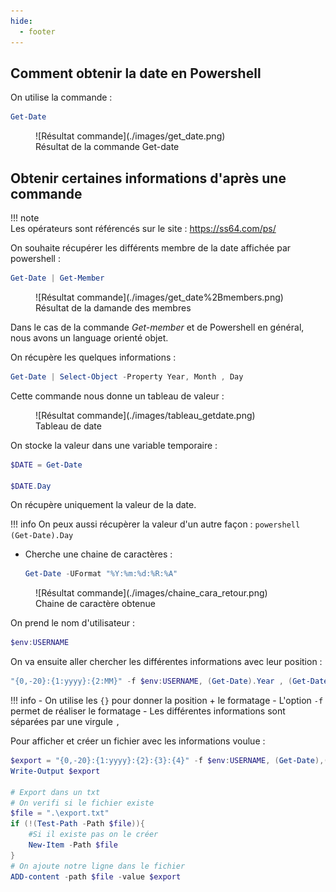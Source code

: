 ```yaml
---
hide:
  - footer
---
```


## Comment obtenir la date en Powershell

On utilise la commande : 

```powershell linenums="1"
Get-Date
```
<figure markdown>
  ![Résultat commande](./images/get_date.png)
  <figcaption>Résultat de la commande Get-date</figcaption>
</figure>


## Obtenir certaines informations d'après une commande

!!! note  
    Les opérateurs sont référencés sur le site : https://ss64.com/ps/ 

On souhaite récupérer les différents membre de la date affichée par powershell :

```powershell linenums="1"
Get-Date | Get-Member
```

<figure markdown>
  ![Résultat commande](./images/get_date%2Bmembers.png)
  <figcaption>Résultat de la damande des membres</figcaption>
</figure>

Dans le cas de la commande *Get-member* et de Powershell en général, nous avons un language orienté objet.

On récupère les quelques informations :

```powershell linenums="1"
Get-Date | Select-Object -Property Year, Month , Day
```

Cette commande nous donne un tableau de valeur : 

<figure markdown>
  ![Résultat commande](./images/tableau_getdate.png)
  <figcaption>Tableau de date</figcaption>
</figure>

On stocke la valeur dans une variable temporaire : 

```powershell linenums="1"
$DATE = Get-Date

$DATE.Day
```
On récupère uniquement la valeur de la date.

!!! info
    On peux aussi récupèrer la valeur d'un autre façon :
    ```powershell
    (Get-Date).Day
    ```
- Cherche une chaine de caractères :

    ```powershell
    Get-Date -UFormat "%Y:%m:%d:%R:%A"
    ```

<figure markdown>
  ![Résultat commande](./images/chaine_cara_retour.png)
  <figcaption>Chaine de caractère obtenue</figcaption>
</figure>

On prend le nom d'utilisateur :

```powershell linenums="1"
$env:USERNAME
```

On va ensuite aller chercher les différentes informations avec leur position :

```powershell linenums="1"
"{0,-20}:{1:yyyy}:{2:MM}" -f $env:USERNAME, (Get-Date).Year , (Get-Date).Month
```

!!! info
    - On utilise les `{}` pour donner la position + le formatage
    - L'option `-f` permet de réaliser le formatage
    - Les différentes informations sont séparées par une virgule `,`

Pour afficher et créer un fichier avec les informations voulue :

```powershell linenums="1"
$export = "{0,-20}:{1:yyyy}:{2}:{3}:{4}" -f $env:USERNAME, (Get-Date),(Get-Date).Month,(Get-Date).Day,(Get-Date).DayOfWeek
Write-Output $export

# Export dans un txt
# On verifi si le fichier existe
$file = ".\export.txt"
if (!(Test-Path -Path $file)){
    #Si il existe pas on le créer
    New-Item -Path $file
}
# On ajoute notre ligne dans le fichier 
ADD-content -path $file -value $export

```